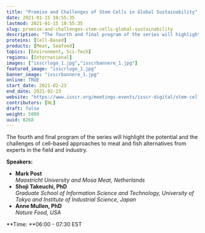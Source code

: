```yaml
---
title: "Promise and Challenges of Stem Cells in Global Sustainability"
date: 2021-01-15 10:55:35
lastmod: 2021-01-15 10:55:35
slug: promise-and-challenges-stem-cells-global-sustainability
description: "The fourth and final program of the series will highlight the potential and the challenges of cell-based approaches to meat and fish alternatives from experts in the field and industry.Speakers:"
proteins: [Cell-Based]
products: [Meat, Seafood]
topics: [Environment, Sci-Tech]
regions: [International]
images: ["isscrlogo_1.jpg","isscrbannere_1.jpg"]
featured_image: "isscrlogo_1.jpg"
banner_image: "isscrbannere_1.jpg"
online: TRUE
start_date: 2021-02-23
end_date: 2021-02-23
website: "https://www.isscr.org/meetings-events/isscr-digital/stem-cells-and-global-sustainability"
contributors: [NL]
draft: false
weight: 5000
uuid: 8268
---
```

The fourth and final program of the series will highlight the potential
and the challenges of cell-based approaches to meat and fish
alternatives from experts in the field and industry.

**Speakers:**

-   **Mark Post**\
    *Maastricht University and Mosa Meat, Netherlands*
-   **Shoji Takeuchi, PhD**\
    *Graduate School of Information Science and Technology, University
    of Tokyo and Institute of Industrial Science, Japan*
-   **Anne Mullen, PhD**\
    *Nature Food, USA*

**Time: **06:00 - 07:30 EST
